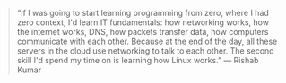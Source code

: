 >“If I was going to start learning programming from zero, where I had zero context, I'd learn IT fundamentals: how networking works, how the internet works, DNS, how packets transfer data, how computers communicate with each other. Because at the end of the day, all these servers in the cloud use networking to talk to each other. The second skill I'd spend my time on is learning how Linux works.” — Rishab Kumar